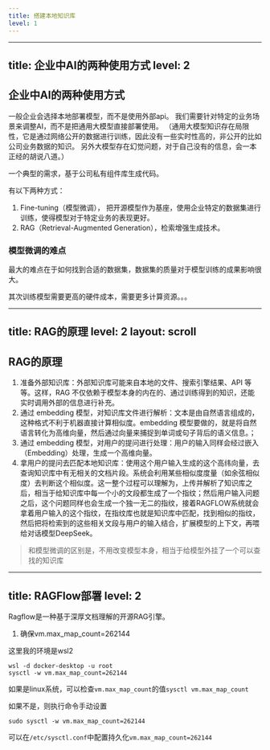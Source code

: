```yaml
---
title: 搭建本地知识库
level: 1
---
```


---
title: 企业中AI的两种使用方式
level: 2
---

## 企业中AI的两种使用方式

一般企业会选择本地部署模型，而不是使用外部api。
我们需要针对特定的业务场景来调整AI，而不是把通用大模型直接部署使用。
（通用大模型知识存在局限性，它是通过网络公开的数据进行训练，因此没有一些实时性高的，非公开的比如公司业务数据的知识。
另外大模型存在幻觉问题，对于自己没有的信息，会一本正经的胡说八道。）

一个典型的需求，基于公司私有组件库生成代码。

有以下两种方式：

1. Fine-tuning（模型微调）， 把开源模型作为基座，使用企业特定的数据集进行训练，使得模型对于特定业务的表现更好。
2. RAG（Retrieval-Augmented Generation），检索增强生成技术。
  
<v-click>

### 模型微调的难点

最大的难点在于如何找到合适的数据集，数据集的质量对于模型训练的成果影响很大。

其次训练模型需要更高的硬件成本，需要更多计算资源。。。

</v-click>

---
title: RAG的原理
level: 2
layout: scroll
---

## RAG的原理

1. 准备外部知识库：外部知识库可能来自本地的文件、搜索引擎结果、API 等等。这样，RAG 不仅依赖于模型本身的内在的、通过训练得到的知识，还能实时调用外部的信息进行补充。
2. 通过 embedding 模型，对知识库文件进行解析：文本是由自然语言组成的，这种格式不利于机器直接计算相似度。embedding 模型要做的，就是将自然语言转化为高维向量，然后通过向量来捕捉到单词或句子背后的语义信息。；
3. 通过 embedding 模型，对用户的提问进行处理：用户的输入同样会经过嵌入（Embedding）处理，生成一个高维向量。
4. 拿用户的提问去匹配本地知识库：使用这个用户输入生成的这个高纬向量，去查询知识库中有无相关的文档片段。系统会利用某些相似度度量（如余弦相似度）去判断这个相似度。这一整个过程可以理解为，上传并解析了知识库之后，相当于给知识库中每一个小的文段都生成了一个指纹；然后用户输入问题之后，这个问题同样也会生成一个独一无二的指纹，接着RAGFLOW系统就会拿着用户输入的这个指纹，在指纹库也就是知识库中匹配，找到相似的指纹，然后把将检索到的这些相关文段与用户的输入结合，扩展模型的上下文，再喂给对话模型DeepSeek。

> 和模型微调的区别是，不用改变模型本身，相当于给模型外挂了一个可以查找的知识库

---
title: RAGFlow部署
level: 2
---

Ragflow是一种基于深厚文档理解的开源RAG引擎。

1. 确保vm.max_map_count=262144

这里我的环境是wsl2

```
wsl -d docker-desktop -u root
sysctl -w vm.max_map_count=262144
```

如果是linux系统，可以检查`vm.max_map_count`的值`sysctl vm.max_map_count`

如果不是，则执行命令手动设置

```
sudo sysctl -w vm.max_map_count=262144
```

可以在`/etc/sysctl.conf`中配置持久化`vm.max_map_count=262144`
